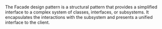 The Facade design pattern is a structural pattern that provides a simplified interface to a complex system of classes, interfaces, or subsystems. It encapsulates the interactions with the subsystem and presents a unified interface to the client.